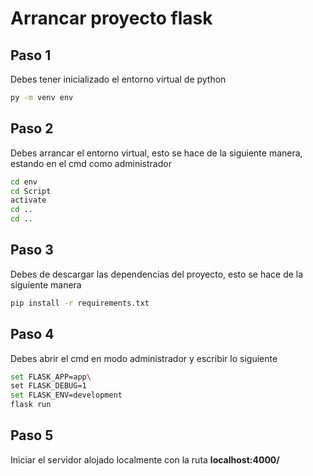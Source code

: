 # Arrancar proyecto flask

## Paso 1

Debes tener inicializado el entorno virtual de python

```sh
py -m venv env
```

## Paso 2

Debes arrancar el entorno virtual, esto se hace de la siguiente manera, estando en el cmd como administrador

```sh
cd env
cd Script
activate
cd ..
cd ..
```

## Paso 3

Debes de descargar las dependencias del proyecto, esto se hace de la siguiente manera

```sh
pip install -r requirements.txt
```

## Paso 4

Debes abrir el cmd en modo administrador y escribir lo siguiente

```sh
set FLASK_APP=app\
set FLASK_DEBUG=1
set FLASK_ENV=development
flask run
```

## Paso 5

Iniciar el servidor alojado localmente con la ruta **localhost:4000/**